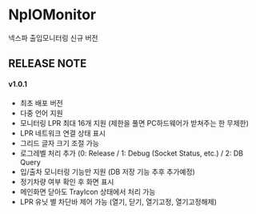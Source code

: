 # NpIOMonitor
넥스파 출입모니터링 신규 버전


RELEASE NOTE
---
#### v1.0.1
- 최초 배포 버전
- 다중 언어 지원
- 모니터링 LPR 최대 16개 지원 (제한을 풀면 PC하드웨어가 받쳐주는 한 무제한)
- LPR 네트워크 연결 상태 표시
- 그리드 글자 크기 조절 가능
- 로그레벨 처리 추가 (0: Release / 1: Debug (Socket Status, etc.) / 2: DB Query
- 입/출차 모니터링 기능만 지원 (DB 저장 기능 추후 추가예정)
- 정기차량 여부 확인 후 화면 표시
- 메인화면 닫아도 TrayIcon 상태에서 처리 가능
- LPR 유닛 별 차단바 제어 가능 (열기, 닫기, 열기고정, 열기고정해제)
